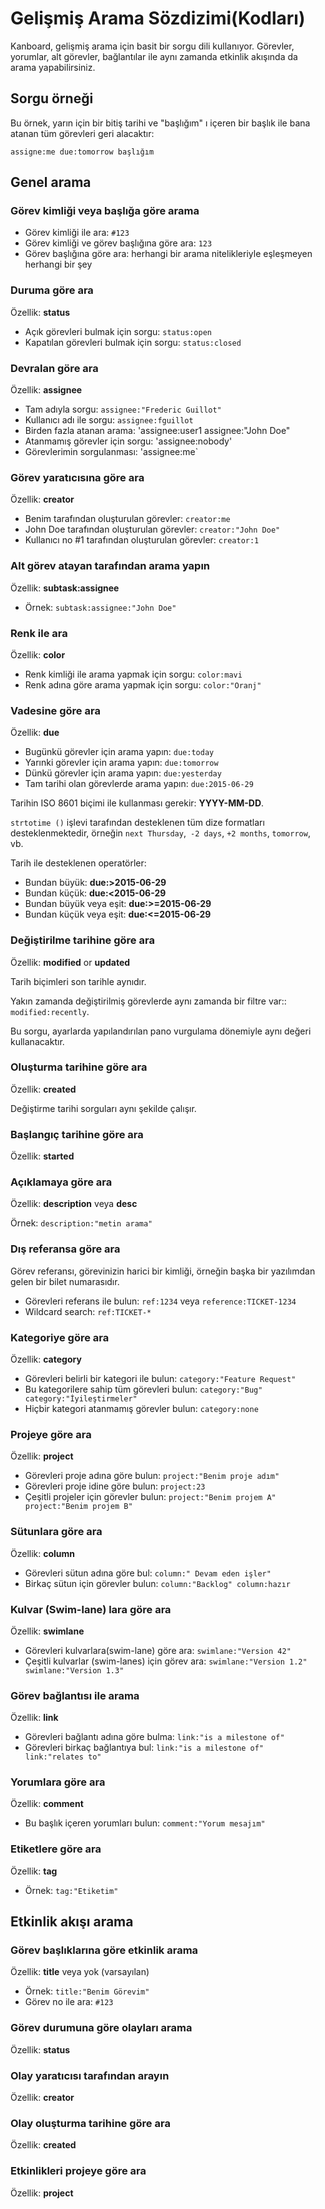 Gelişmiş Arama Sözdizimi(Kodları)
======================

Kanboard, gelişmiş arama için basit bir sorgu dili kullanıyor.
Görevler, yorumlar, alt görevler, bağlantılar ile aynı zamanda etkinlik akışında da arama yapabilirsiniz.

Sorgu örneği
----------------

Bu örnek, yarın için bir bitiş tarihi ve "başlığım" ı içeren bir başlık ile bana atanan tüm görevleri geri alacaktır:

```
assigne:me due:tomorrow başlığım
```

Genel arama
-------------

### Görev kimliği veya başlığa göre arama

- Görev kimliği ile ara: `#123`
- Görev kimliği ve görev başlığına göre ara: `123`
- Görev başlığına göre ara: herhangi bir arama nitelikleriyle eşleşmeyen herhangi bir şey

### Duruma göre ara

Özellik: **status**

- Açık görevleri bulmak için sorgu: `status:open`
- Kapatılan görevleri bulmak için sorgu: `status:closed`

### Devralan göre ara

Özellik: **assignee**

- Tam adıyla sorgu: `assignee:"Frederic Guillot"`
- Kullanıcı adı ile sorgu: `assignee:fguillot`
- Birden fazla atanan arama: 'assignee:user1 assignee:"John Doe"
- Atanmamış görevler için sorgu: 'assignee:nobody'
- Görevlerimin sorgulanması: 'assignee:me`

### Görev yaratıcısına göre ara

Özellik: **creator**

- Benim tarafından oluşturulan görevler: `creator:me`
- John Doe tarafından oluşturulan görevler: `creator:"John Doe"`
- Kullanıcı no #1 tarafından oluşturulan görevler: `creator:1`

### Alt görev atayan tarafından arama yapın

Özellik: **subtask:assignee**

- Örnek: `subtask:assignee:"John Doe"`

### Renk ile ara

Özellik: **color**

- Renk kimliği ile arama yapmak için sorgu: `color:mavi`
- Renk adına göre arama yapmak için sorgu: `color:"Oranj"`

### Vadesine göre ara

Özellik: **due**

- Bugünkü görevler için arama yapın: `due:today`
- Yarınki görevler için arama yapın: `due:tomorrow`
- Dünkü görevler için arama yapın: `due:yesterday`
- Tam tarihi olan görevlerde arama yapın: `due:2015-06-29`

Tarihin ISO 8601 biçimi ile kullanması gerekir: **YYYY-MM-DD**.

`strtotime ()` işlevi tarafından desteklenen tüm dize formatları desteklenmektedir, örneğin `next Thursday`,` -2 days`, `+2 months`, `tomorrow`, vb.

Tarih ile desteklenen operatörler:

- Bundan büyük: **due:>2015-06-29**
- Bundan küçük: **due:<2015-06-29**
- Bundan büyük veya eşit: **due:>=2015-06-29**
- Bundan küçük veya eşit: **due:<=2015-06-29**

### Değiştirilme tarihine göre ara

Özellik: **modified** or **updated**

Tarih biçimleri son tarihle aynıdır.

Yakın zamanda değiştirilmiş görevlerde aynı zamanda bir filtre var:: `modified:recently`.

Bu sorgu, ayarlarda yapılandırılan pano vurgulama dönemiyle aynı değeri kullanacaktır.

### Oluşturma tarihine göre ara

Özellik: **created**

Değiştirme tarihi sorguları aynı şekilde çalışır.

### Başlangıç tarihine göre ara

Özellik: **started**

### Açıklamaya göre ara

Özellik: **description** veya **desc**

Örnek: `description:"metin arama"`

### Dış referansa göre ara

Görev referansı, görevinizin harici bir kimliği, örneğin başka bir yazılımdan gelen bir bilet numarasıdır.

- Görevleri referans ile bulun: `ref:1234` veya `reference:TICKET-1234`
- Wildcard search: `ref:TICKET-*`

### Kategoriye göre ara

Özellik: **category**

- Görevleri belirli bir kategori ile bulun: `category:"Feature Request"`
- Bu kategorilere sahip tüm görevleri bulun: `category:"Bug" category:"İyileştirmeler"`
- Hiçbir kategori atanmamış görevler bulun: `category:none`

### Projeye göre ara

Özellik: **project**

- Görevleri proje adına göre bulun: `project:"Benim proje adım"`
- Görevleri proje idine göre bulun: `project:23`
- Çeşitli projeler için görevler bulun: `project:"Benim projem A" project:"Benim projem B"`

### Sütunlara göre ara

Özellik: **column**

- Görevleri sütun adına göre bul: `column:" Devam eden işler"`
- Birkaç sütun için görevler bulun: `column:"Backlog" column:hazır`

### Kulvar (Swim-lane) lara göre ara

Özellik: **swimlane**

- Görevleri kulvarlara(swim-lane) göre ara: `swimlane:"Version 42"`
- Çeşitli kulvarlar (swim-lanes) için görev ara: `swimlane:"Version 1.2" swimlane:"Version 1.3"`

### Görev bağlantısı ile arama

Özellik: **link**

- Görevleri bağlantı adına göre bulma: `link:"is a milestone of"`
- Görevleri birkaç bağlantıya bul: `link:"is a milestone of" link:"relates to"`

### Yorumlara göre ara

Özellik: **comment**

- Bu başlık içeren yorumları bulun: `comment:"Yorum mesajım"`

### Etiketlere göre ara

Özellik: **tag**

- Örnek: `tag:"Etiketim"`

Etkinlik akışı arama
----------------------

### Görev başlıklarına göre etkinlik arama

Özellik: **title** veya yok (varsayılan)

- Örnek: `title:"Benim Görevim"`
- Görev no ile ara: `#123`

### Görev durumuna göre olayları arama

Özellik: **status**

### Olay yaratıcısı tarafından arayın

Özellik: **creator**

### Olay oluşturma tarihine göre ara

Özellik: **created**

### Etkinlikleri projeye göre ara

Özellik: **project**
